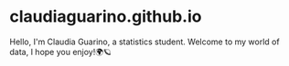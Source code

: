 # claudiaguarino.github.io
Hello, I'm Claudia Guarino, a statistics student. Welcome to my world of data, I hope you enjoy!🌍🪐
